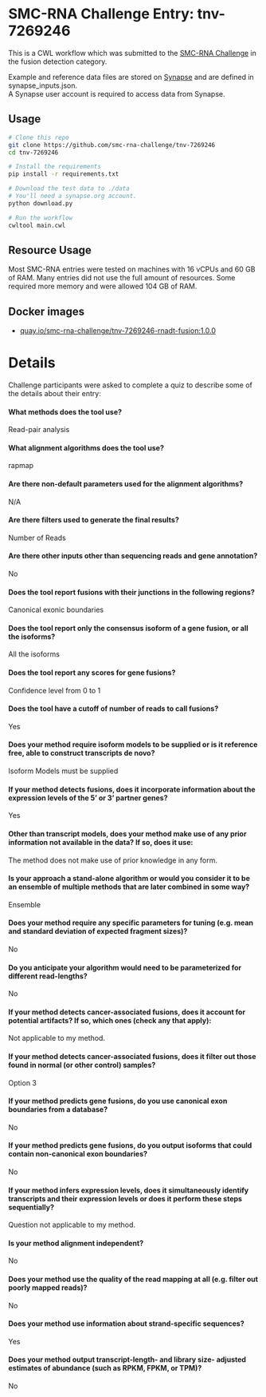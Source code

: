 SMC-RNA Challenge Entry: tnv-7269246
========================================================

This is a CWL workflow which was submitted to the [SMC-RNA Challenge][smcrna] in the fusion detection category.

Example and reference data files are stored on [Synapse][data] and are
defined in synapse_inputs.json.  
A Synapse user account is required to access data from Synapse.

Usage
--------------------------------------------------------

```bash
# Clone this repo
git clone https://github.com/smc-rna-challenge/tnv-7269246
cd tnv-7269246

# Install the requirements
pip install -r requirements.txt

# Download the test data to ./data
# You'll need a synapse.org account.
python download.py

# Run the workflow
cwltool main.cwl
```

Resource Usage
--------------------------------------------------------

Most SMC-RNA entries were tested on machines with 16 vCPUs and 60 GB of RAM.
Many entries did not use the full amount of resources.
Some required more memory and were allowed 104 GB of RAM.


Docker images
--------------------------------------------------------


- [quay.io/smc-rna-challenge/tnv-7269246-rnadt-fusion:1.0.0](https://quay.io/smc-rna-challenge/tnv-7269246-rnadt-fusion:1.0.0)





Details
========================================================

Challenge participants were asked to complete a quiz to describe some of the
details about their entry:



#### What methods does the tool use?
Read-pair analysis



#### What alignment algorithms does the tool use?
rapmap



#### Are there non-default parameters used for the alignment algorithms?
N/A



#### Are there filters used to generate the final results?
Number of Reads



#### Are there other inputs other than sequencing reads and gene annotation?
No





#### Does the tool report fusions with their junctions in the following regions?
Canonical exonic boundaries



#### Does the tool report only the consensus isoform of a gene fusion, or all the isoforms?
All the isoforms



#### Does the tool report any scores for gene fusions?
Confidence level from 0 to 1



#### Does the tool have a cutoff of number of reads to call fusions?
Yes



#### Does your method require isoform models to be supplied or is it reference free, able to construct transcripts de novo?
Isoform Models must be supplied



#### If your method detects fusions, does it incorporate information about the expression levels of the 5’ or 3’ partner genes?
Yes



#### Other than transcript models, does your method make use of any prior information not available in the data? If so, does it use:
The method does not make use of prior knowledge in any form.



#### Is your approach a stand-alone algorithm or would you consider it to be an ensemble of multiple methods that are later combined in some way?
Ensemble



#### Does your method require any specific parameters for tuning (e.g. mean and standard deviation of expected fragment sizes)?
No



#### Do you anticipate your algorithm would need to be parameterized for different read-lengths?
No



#### If your method detects cancer-associated fusions, does it account for potential artifacts? If so, which ones (check any that apply):
Not applicable to my method.



#### If your method detects cancer-associated fusions, does it filter out those found in normal (or other control) samples?
Option 3



#### If your method predicts gene fusions, do you use canonical exon boundaries from a database?
No



#### If your method predicts gene fusions, do you output isoforms that could contain non-canonical exon boundaries?
No





#### If your method infers expression levels, does it simultaneously identify transcripts and their expression levels or does it perform these steps sequentially?
Question not applicable to my method.



#### Is your method alignment independent?
No



#### Does your method use the quality of the read mapping at all (e.g. filter out poorly mapped reads)?
No



#### Does your method use information about strand-specific sequences?
Yes



#### Does your method output transcript-length- and library size- adjusted estimates of abundance (such as RPKM, FPKM, or TPM)?
No





[smcrna]: https://www.synapse.org/#!Synapse:syn2813589/wiki/401435
[data]: https://www.synapse.org/#!Synapse:syn9878846
